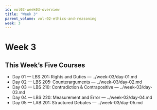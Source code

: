 ```yaml
---
id: vol02-week03-overview
title: "Week 3"
parent_volume: vol-02-ethics-and-reasoning
week: 3
---
```


# Week 3

## This Week’s Five Courses
- Day 01 — LBS 201: Rights and Duties — ../week-03/day-01.md
- Day 02 — LBS 205: Counterarguments — ../week-03/day-02.md
- Day 03 — LBS 210: Contradiction & Contrapositive — ../week-03/day-03.md
- Day 04 — LBS 220: Measurement and Error — ../week-03/day-04.md
- Day 05 — LAB 201: Structured Debates — ../week-03/day-05.md

